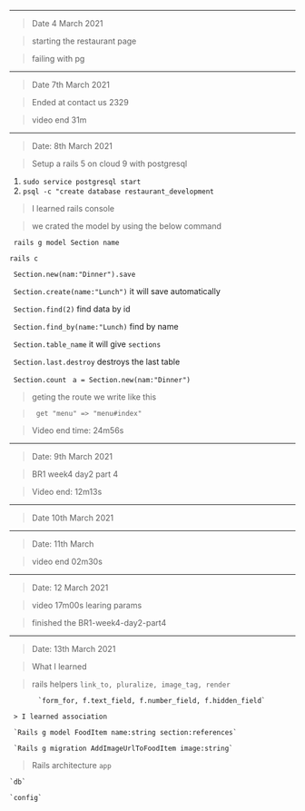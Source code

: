 **************************************************************
> Date 4 March 2021

> starting the restaurant page

> failing with pg

*********************************************************************
> Date 7th March 2021

> Ended at contact us 2329

> video end 31m

***********************************************************************
> Date: 8th March 2021

> Setup a rails 5 on cloud 9 with postgresql 

 1. `sudo service postgresql start`
 2. `psql -c "create database restaurant_development`
 
> I learned rails console

> we crated the model by using the below command

` rails g model Section name`

`rails c`

` Section.new(nam:"Dinner").save`

` Section.create(name:"Lunch")` it will save automatically

` Section.find(2)` find data by id 

` Section.find_by(name:"Lunch)`  find by name

` Section.table_name` it will give `sections`

` Section.last.destroy` destroys the last table 

` Section.count`
` a = Section.new(nam:"Dinner")`

> geting the route we write like this

> ` get "menu" => "menu#index"` 

> Video end time: 24m56s 

*****************************************************************
> Date: 9th March 2021 

> BR1 week4 day2 part 4

> Video end: 12m13s 

******************************************************************
> Date 10th March 2021

************************************************************************

> Date: 11th March

> video end 02m30s

***************************************************************************

> Date: 12 March 2021

> video 17m00s learing params

> finished the BR1-week4-day2-part4

****************************************************************************

> Date: 13th March 2021

> What I learned 
  
  > rails helpers `link_to, pluralize, image_tag, render`
  
           `form_for, f.text_field, f.number_field, f.hidden_field`
           
     > I learned association 
     
     `Rails g model FoodItem name:string section:references`
     
     `Rails g migration AddImageUrlToFoodItem image:string`
     
  > Rails architecture 
    `app` 
    
    `db`
    
    `config`















